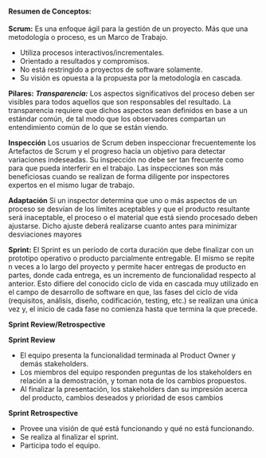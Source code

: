 #### **Resumen de Conceptos:**

**Scrum:**
Es una enfoque ágil para la gestión de un proyecto. Más que una metodología o proceso, es un Marco de Trabajo.
* Utiliza procesos interactivos/incrementales.
* Orientado a resultados y compromisos.
* No está restringido a proyectos de software solamente.
* Su visión es opuesta a la propuesta por la metodología en cascada.


**Pilares:**
***Transparencia:***
Los aspectos significativos del proceso deben ser visibles para todos aquellos que son responsables del resultado. La transparencia requiere que dichos aspectos sean definidos en base a un estándar común, de tal modo que los observadores compartan un entendimiento común de lo que se están viendo.

**Inspección**
Los usuarios de Scrum deben inspeccionar frecuentemente los Artefactos de Scrum y el progreso hacia un objetivo para detectar variaciones indeseadas. Su inspección no debe ser tan frecuente como para que pueda interferir en el trabajo.
Las inspecciones son más beneficiosas cuando se realizan de forma diligente por inspectores expertos en el mismo lugar de trabajo.

**Adaptación**
Si un inspector determina que uno o más aspectos de un proceso se desvían de los límites aceptables y que el producto resultante será inaceptable, el proceso o el material que está siendo procesado deben ajustarse. Dicho ajuste deberá realizarse cuanto antes para minimizar desviaciones mayores


**Sprint:**
El Sprint es un período de corta duración que debe finalizar con un prototipo operativo o producto parcialmente entregable. El mismo se repite n veces a lo largo del proyecto y permite hacer entregas de producto en partes, donde cada entrega, es un incremento de funcionalidad respecto al anterior.
Esto difiere del conocido ciclo de vida en cascada muy utilizado en el campo de desarrollo de software en que, las fases del ciclo de vida (requisitos, análisis, diseño, codificación, testing, etc.) se realizan una única vez y, el inicio de cada fase no comienza hasta que termina la que precede.


**Sprint Review/Retrospective**

**Sprint Review**
* El equipo presenta la funcionalidad terminada al Product Owner y demás stakeholders.
* Los miembros del equipo responden preguntas de los stakeholders en relación a la demostración, y toman nota de los cambios propuestos.
* Al finalizar la presentación, los stakeholders dan su impresión acerca del producto, cambios deseados y prioridad de esos cambios

**Sprint Retrospective**
* Provee una visión de qué está funcionando y qué no está funcionando.
* Se realiza al finalizar el sprint.
* Participa todo el equipo.
